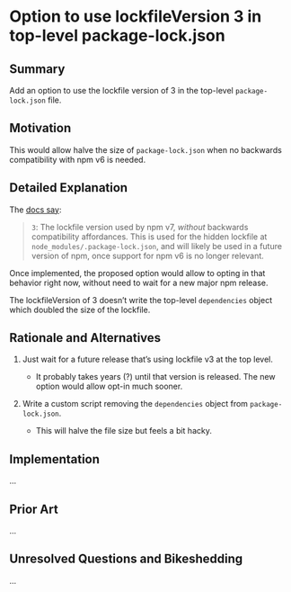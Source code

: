 # Option to use lockfileVersion 3 in top-level package-lock.json

## Summary

Add an option to use the lockfile version of 3
in the top-level `package-lock.json` file.

## Motivation

This would allow halve the size of `package-lock.json`
when no backwards compatibility with npm v6 is needed.

## Detailed Explanation

The [docs say]:

> `3`: The lockfile version used by npm v7,
> _without_ backwards compatibility affordances.
> This is used for the hidden lockfile at `node_modules/.package-lock.json`,
> and will likely be used in a future version of npm,
> once support for npm v6 is no longer relevant.

Once implemented,
the proposed option would allow to opting in that behavior
right now, without need to wait for a new major npm release.

The lockfileVersion of 3 doesn’t write the top-level `dependencies` object
which doubled the size of the lockfile.

## Rationale and Alternatives

1) Just wait for a future release that’s using lockfile v3 at the top level.
   * It probably takes years (?) until that version is released.
	  The new option would allow opt-in much sooner.

2) Write a custom script removing the `dependencies` object
   from `package-lock.json`.
	* This will halve the file size but feels a bit hacky.

## Implementation

...

<!--
{{Give a high-level overview of implementation requirements and concerns. Be specific about areas of code that need to change, and what their potential effects are. Discuss which repositories and sub-components will be affected, and what its overall code effect might be.}}

{{THIS SECTION IS REQUIRED FOR RATIFICATION -- you can skip it if you don't know the technical details when first submitting the proposal, but it must be there before it's accepted}}
-->

## Prior Art

...

<!--
{{This section is optional if there are no actual prior examples in other tools}}

{{Discuss existing examples of this change in other tools, and how they've addressed various concerns discussed above, and what the effect of those decisions has been}}
-->

## Unresolved Questions and Bikeshedding

...

<!--
{{Write about any arbitrary decisions that need to be made (syntax, colors, formatting, minor UX decisions), and any questions for the proposal that have not been answered.}}

{{THIS SECTION SHOULD BE REMOVED BEFORE RATIFICATION}}
-->

[docs say]: https://github.com/npm/cli/blob/latest/docs/content/configuring-npm/package-lock-json.md#lockfileversion
